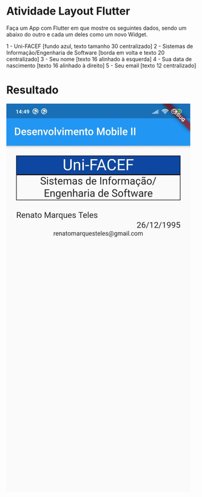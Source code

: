 # Atividade Layout Flutter

Faça um App com Flutter em que mostre os seguintes dados, sendo um abaixo do
outro e cada um deles como um novo Widget.

1 - Uni-FACEF [fundo azul, texto tamanho 30 centralizado]
2 - Sistemas de Informação/Engenharia de Software [borda em volta e texto 20 centralizado]
3 - Seu nome [texto 16 alinhado à esquerda]
4 - Sua data de nascimento [texto 16 alinhado à direito]
5 - Seu email [texto 12 centralizado]

# Resultado

<img src=".github/preview.jpeg" />
